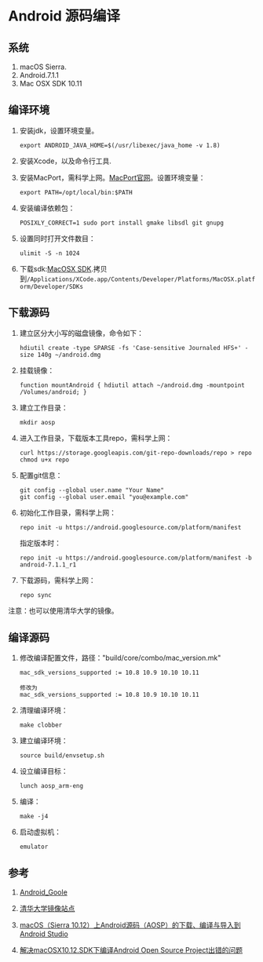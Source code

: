 # Android 源码编译

## 系统
1. macOS Sierra.
2. Android.7.1.1
3. Mac OSX SDK 10.11

## 编译环境

1. 安装jdk，设置环境变量。

	```
	export ANDROID_JAVA_HOME=$(/usr/libexec/java_home -v 1.8)
	```
	
2. 安装Xcode，以及命令行工具.
3. 安装MacPort，需科学上网。[MacPort官网](https://www.macports.org/install.php)。设置环境变量：

	```
	export PATH=/opt/local/bin:$PATH
	```
4.  安装编译依赖包：

	```
	POSIXLY_CORRECT=1 sudo port install gmake libsdl git gnupg
	```

5. 设置同时打开文件数目：

	```
	ulimit -S -n 1024
	```
	
6. 下载sdk:[MacOSX SDK](https://github.com/phracker/MacOSX-SDKs).拷贝到```/Applications/XCode.app/Contents/Developer/Platforms/MacOSX.platform/Developer/SDKs```

## 下载源码

1. 建立区分大小写的磁盘镜像，命令如下：

	```
 	hdiutil create -type SPARSE -fs 'Case-sensitive Journaled HFS+' -size 140g ~/android.dmg
	```
2. 挂载镜像：
	```
	function mountAndroid { hdiutil attach ~/android.dmg -mountpoint /Volumes/android; }
	```
3. 建立工作目录：

	```
	mkdir aosp
	```
4. 进入工作目录，下载版本工具repo，需科学上网：

	```
	curl https://storage.googleapis.com/git-repo-downloads/repo > repo
	chmod u+x repo
	```
5. 配置git信息：

	```
	git config --global user.name "Your Name"
	git config --global user.email "you@example.com"
	```
6. 初始化工作目录，需科学上网：

	```
	repo init -u https://android.googlesource.com/platform/manifest
	```
	指定版本时：
	
	```
	repo init -u https://android.googlesource.com/platform/manifest -b android-7.1.1_r1
	```
7. 下载源码，需科学上网：

	```
	repo sync
	```

注意：也可以使用清华大学的镜像。

## 编译源码

1. 修改编译配置文件，路径："build/core/combo/mac_version.mk"

	```
	mac_sdk_versions_supported := 10.8 10.9 10.10 10.11
	
	修改为
	mac_sdk_versions_supported := 10.8 10.9 10.10 10.11
	```

2. 清理编译环境：

	```
	make clobber
	```

3. 建立编译环境：

	```
	source build/envsetup.sh
	```

4. 设立编译目标：

	```
	lunch aosp_arm-eng
	```
5. 编译：

	```
	make -j4
	```
	
6. 启动虚拟机：

	```
	emulator
	```


## 参考
1. [Android_Goole](https://source.android.com/source/initializing)

2. [清华大学镜像站点](https://mirrors.tuna.tsinghua.edu.cn/help/AOSP/#section-1)

3. [macOS（Sierra 10.12）上Android源码（AOSP）的下载、编译与导入到Android Studio
](http://blog.bihe0832.com/macOS-AOSP.html?utm_source=tuicool&utm_medium=referral)

4. [解决macOSX10.12.SDK下编译Android Open Source Project出错的问题](http://palanceli.com/2016/09/25/2016/0925AOSPOnMac/)

